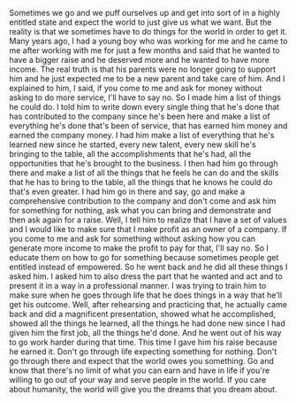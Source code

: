  Sometimes we go and we puff ourselves up and get into sort of in a highly entitled state and expect the world to just give us what we want. But the reality is that we sometimes have to do things for the world in order to get it. Many years ago, I had a young boy who was working for me and he came to me after working with me for just a few months and said that he wanted to have a bigger raise and he deserved more and he wanted to have more income. The real truth is that his parents were no longer going to support him and he just expected me to be a new parent and take care of him. And I explained to him, I said, if you come to me and ask for money without asking to do more service, I'll have to say no. So I made him a list of things he could do. I told him to write down every single thing that he's done that has contributed to the company since he's been here and make a list of everything he's done that's been of service, that has earned him money and earned the company money. I had him make a list of everything that he's learned new since he started, every new talent, every new skill he's bringing to the table, all the accomplishments that he's had, all the opportunities that he's brought to the business. I then had him go through there and make a list of all the things that he feels he can do and the skills that he has to bring to the table, all the things that he knows he could do that's even greater. I had him go in there and say, go and make a comprehensive contribution to the company and don't come and ask him for something for nothing, ask what you can bring and demonstrate and then ask again for a raise. Well, I tell him to realize that I have a set of values and I would like to make sure that I make profit as an owner of a company. If you come to me and ask for something without asking how you can generate more income to make the profit to pay for that, I'll say no. So I educate them on how to go for something because sometimes people get entitled instead of empowered. So he went back and he did all these things I asked him. I asked him to also dress the part that he wanted and act and to present it in a way in a professional manner. I was trying to train him to make sure when he goes through life that he does things in a way that he'll get his outcome. Well, after rehearsing and practicing that, he actually came back and did a magnificent presentation, showed what he accomplished, showed all the things he learned, all the things he had done new since I had given him the first job, all the things he'd done. And he went out of his way to go work harder during that time. This time I gave him his raise because he earned it. Don't go through life expecting something for nothing. Don't go through there and expect that the world owes you something. Go and know that there's no limit of what you can earn and have in life if you're willing to go out of your way and serve people in the world. If you care about humanity, the world will give you the dreams that you dream about.